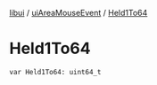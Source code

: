 [libui](../README.md) / [uiAreaMouseEvent](README.md) / [Held1To64](-held1-to64.md)

# Held1To64

`var Held1To64: uint64_t`